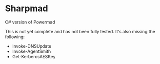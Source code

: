 # Sharpmad
C# version of Powermad

This is not yet complete and has not been fully tested. It's also missing the following:
* Invoke-DNSUpdate   
* Invoke-AgentSmith  
* Get-KerberosAESKey

